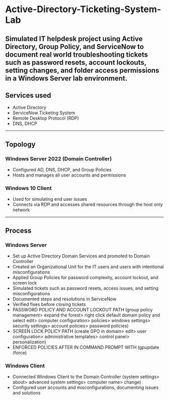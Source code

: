 # Active-Directory-Ticketing-System-Lab
Simulated IT helpdesk project using Active Directory, Group Policy, and ServiceNow to document real world troubleshooting tickets such as password resets, account lockouts, setting changes, and folder access permissions in a Windows Server lab environment.
---
## Services used
- Active Directory
- ServiceNow Ticketing System
- Remote Desktop Protocol (RDP)
- DNS, DHCP
---
## Topology
### Windows Server 2022 (Domain Controller)
- Configured AD, DNS, DHCP, and Group Policies
- Hosts and manages all user accounts and permissions
### Windows 10 Client
- Used for simulating end user issues
- Connects via RDP and accesses shared resources through the host only network
---
## Process
### Windows Server
- Set up Active Directory Domain Services and promoted to Domain Controller
- Created an Organizational Unit for the IT users and users with intentional misconfigurations
- Applied Group Policies for password complexity, account lockout, and screen lock
- Simulated tickets such as password resets, access issues, and setting misconfigurations
- Documented steps and resolutions in ServiceNow
- Verified fixes before closing tickets
- PASSWORD POLICY AND ACCOUNT LOCKOUT PATH (group policy management> expand the forest> right click default domain policy and select edit> computer configuration> policies> windows settings> security settings> account policies> password policies)
- SCREEN LOCK POLICY PATH (create GPO in domain> edit> user configuration> administrative templates> control panel> personalization)
- ENFORCED POLICIES AFTER IN COMMAND PROMPT WITH (gpupdate /force)
  
### Windows Client
- Connected Windows Client to the Domain Controller (system settings> about> advanced system settings> computer name> change)
- Configured user accounts and misconfigurations, documenting issues and solutions

  
